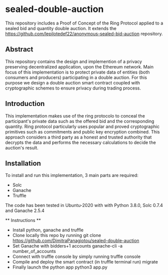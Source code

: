 # sealed-double-auction

This repository includes a Proof of Concept of the Ring Protocol applied to a sealed bid and quantity double auction. It extends the https://github.com/lepilotedef22/anonymous-sealed-bid-auction
repository.

## Abstract
This repository contains the design and implemention of a privacy preserving decentralized application, upon the Ethereum network.
Main focus of this implementation is to protect private data of entities (both consumers and producers) participating in a double auction.
For this purpose we design a double auction smart contract coupled with cryptographic schemes to ensure privacy during trading process. 

## Introduction
This implementation makes use of the ring protocolo to conceal the participant's private data such as the offered bid and the corresponding quantity. Ring protocol particularly
uses popular and proved cryptographic primitives such as commitments and public key encryption combined. This approach considers a third party as a honest and trusted authority
that decrypts the data and performs the necessary calculations to decide the auction's result. 

## Installation
To install and run this implementation, 3 main parts are required:
  - Solc
  - Ganache
  - Truffle
  
 The code has been tested in Ubuntu-2020 with with Python 3.8.0, Solc 0.7.4 and Ganache 2.5.4
 
 ** Instructions **
  - Install python, ganache and truffle
  - Clone locally this repo by running 
      git clone https://github.com/DimitraPanagiotou/sealed-double-auction
  - Set Ganache with bidders+1 accounts
      ganache-cli -a number_of_accounts
  - Connect with truffle console by simply running
      truffle console 
  - Compile and deploy the smart contract
      (in truffle terminal run) migrate
  - Finally launch the python app 
      python3 app.py
  
